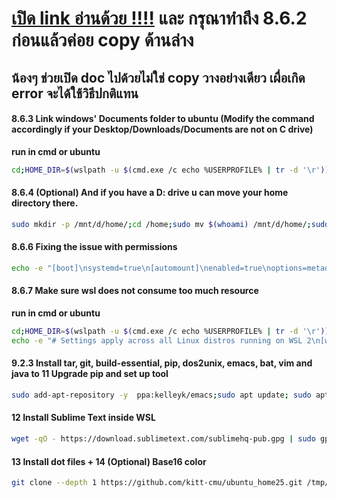 # [เปิด link อ่านด้วย !!!!](https://cmu.to/cs111env) และ กรุณาทำถึง 8.6.2 ก่อนแล้วค่อย copy ด้านล่าง
## น้องๆ ช่วยเปิด doc ไปด้วยไม่ใช่ copy วางอย่างเดียว เผื่อเกิด error จะได้ใช้วิธีปกติแทน

#### 8.6.3 Link windows' Documents folder to ubuntu (Modify the command accordingly if your Desktop/Downloads/Documents are not on C drive)
**run in cmd or ubuntu**
```bash
cd;HOME_DIR=$(wslpath -u $(cmd.exe /c echo %USERPROFILE% | tr -d '\r')); [[ -e "$HOME_DIR/OneDrive/Desktop" ]] && ln -sf "$HOME_DIR/OneDrive/Desktop" ~/ || ln -sf "$HOME_DIR/Desktop" ~ ; [[ -e "$HOME_DIR/OneDrive/Documents" ]] && ln -sf "$HOME_DIR/OneDrive/Documents" ~/ || ln -sf "$HOME_DIR/Documents" ~ ; ln -sf "$HOME_DIR/Downloads" ~;sudo apt update;sudo apt upgrade -y
```

#### 8.6.4 (Optional) And if you have a D: drive u can move your home directory there.
```bash
sudo mkdir -p /mnt/d/home/;cd /home;sudo mv $(whoami) /mnt/d/home/;sudo ln -s /mnt/d/home/$(whoami) /home/;sudo apt update; sudo apt upgrade -y
```

#### 8.6.6 Fixing the issue with permissions
```bash
echo -e "[boot]\nsystemd=true\n[automount]\nenabled=true\noptions=metadata" | sudo tee /etc/wsl.conf > /dev/null
```

#### 8.6.7 Make sure wsl does not consume too much resource 
**run in cmd or ubuntu**
```bash
cd;HOME_DIR=$(wslpath -u $(cmd.exe /c echo %USERPROFILE% | tr -d '\r'));
echo -e "# Settings apply across all Linux distros running on WSL 2\n[wsl2]\n# Limits VM memory to use no more than 4 GB,\n# this can be set as whole numbers using GB or MB\nmemory=2GB\n# Sets the VM to use two virtual processors\nprocessors=1" | tee $HOME_DIR/.wslconfig > /dev/null
```

#### 9.2.3 Install tar, git,  build-essential, pip, dos2unix, emacs, bat, vim and  java to 11 Upgrade pip and set up tool
```bash
sudo add-apt-repository -y  ppa:kelleyk/emacs;sudo apt update; sudo apt upgrade -y;sudo apt install -y tar zip unzip git dos2unix wget curl build-essential python3-pip python3-venv pipenv tmux pipx fonts-noto-color-emoji dos2unix xclip emacs-nox vim neovim bat openjdk-17-jdk openjdk-17-jre;sudo python3 -m pip install --upgrade pip setuptools
```

#### 12 Install Sublime Text inside WSL
```bash
wget -qO - https://download.sublimetext.com/sublimehq-pub.gpg | sudo gpg --dearmor -o /usr/share/keyrings/sublime.gpg;echo "deb [signed-by=/usr/share/keyrings/sublime.gpg] https://download.sublimetext.com/ apt/stable/" | sudo tee /etc/apt/sources.list.d/sublime-text.list; sudo apt update; sudo apt install sublime-text
```

#### 13 Install dot files + 14 (Optional) Base16 color  
```bash
git clone --depth 1 https://github.com/kitt-cmu/ubuntu_home25.git /tmp/temp;cd /tmp/temp/;mv .bashrc ~/;mv .bash_profile ~/;mv .dircolors ~/;mv .gitconfig ~/;mv .emacs.d ~/;source ~/.bash_profile;source ~/.bashrc;git clone https://github.com/tinted-theming/tinted-shell.git "$HOME"/.config/tinted-shell;cd
```
